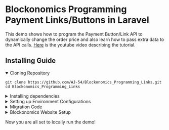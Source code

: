 # Blockonomics Programming Payment Links/Buttons in Laravel

This demo shows how to program the Payment Button/Link API to dynamically change the order price and also learn how to pass extra data to the API calls. [Here](https://www.youtube.com/watch?v=-FYwR1RzjXY) is the youtube video describing the tutorial. 

## Installing Guide


<details open>
<summary> Cloning Repository </summary>
 
```
git clone https://github.com/AJ-54/Blockonomics_Programming_Links.git
cd Blockonomics_Programming_Links
```
</details>

<details>
<summary> Installing dependencies </summary>

* `composer install`
* `npm install`
* `cp .env.example .env`
* `php artisan key:generate`
* By now, you have installed all the dependencies and also created copy of the .env file.

</details>

<details>
<summary> Setting up Environment Configurations </summary>

* In the .env file, add database information to allow Laravel to connect to the database, fill in the `DB_HOST`, `DB_PORT`, `DB_DATABASE`, `DB_USERNAME`, and `DB_PASSWORD` options to match the credentials of the local database you created. 
* Place your Blockonomics API Key in the `Blockonomics_API` field. This will allow us to run migrations in the next step.

</details>

<details>
<summary> Migration Code </summary>

* `php artisan migrate`
* `php artisan storage:link`

</details>


<details>
<summary> Blockonomics Website Setup </summary>

* Create your payment link from [here](https://www.blockonomics.co/merchants) by going to PAYMENT BUTTONS/URL tab.
* Head to [this line](https://github.com/AJ-54/Blockonomics_Programming_Links/blob/75a4f139d298cd43dfafe20525d9823a31e3a44b/app/Http/Controllers/HomeController.php#L67) and replace the `parent_uid` with your value. Note that `parent_uid` is the one which is appended in your payment link after `https://www.blockonomics.co/pay-url/`.
* Go to `OPTIONS` in the PAYMENT BUTTONS/URL tab on [this page](https://www.blockonomics.co/merchants#/page3). You need to setup the `ORDER HOOK URL` and `Redirection URL`.
* To test the code locally, follow instructions from [this](https://www.youtube.com/watch?v=6Ydk32avIgo) video and make sure to place the `<domain>/receive` as your order hook url and `<domain>/home` as redirection url. Here `<domain>` is the domain you get from reverse proxy (Ngrok/localtunnel).
* Please make sure you are using `http` and not `https`. Your domain would be in `https` but place `http` URL in the order hook url and redirection url. 
* Make sure to save your changes!

</details>

Now you are all set to locally run the demo!
